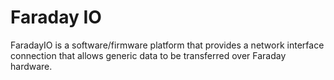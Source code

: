 # Faraday IO

FaradayIO is a software/firmware platform that provides a network interface connection that allows generic data to be transferred over Faraday hardware.
